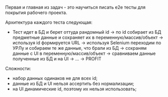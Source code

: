 Первая и главная из задач - это научиться писать е2е тесты для покрытия рабочего проекта.

Архитектура каждого теста следующая:
- Тест идет в БД и берет оттуда рандомный id
-> по id собирает из БД предметные данные и сохраняет их в переменную/массив/объект
-> используя id формируется URL
-> используя Selenium переходим по УРЛу и собираем те же данные, что брали из БД
-> сохраням данные с UI в переменную/массив/объект
-> сравниваем данные полученные из БД и на UI
-> ...
-> PROFIT

Сложности:
- набор данных одинаков не для всех id;
- данные из БД и UI нельзя ассертить без нормализации;
- на UI динамические id, поэтому их нельзя использовать; 
